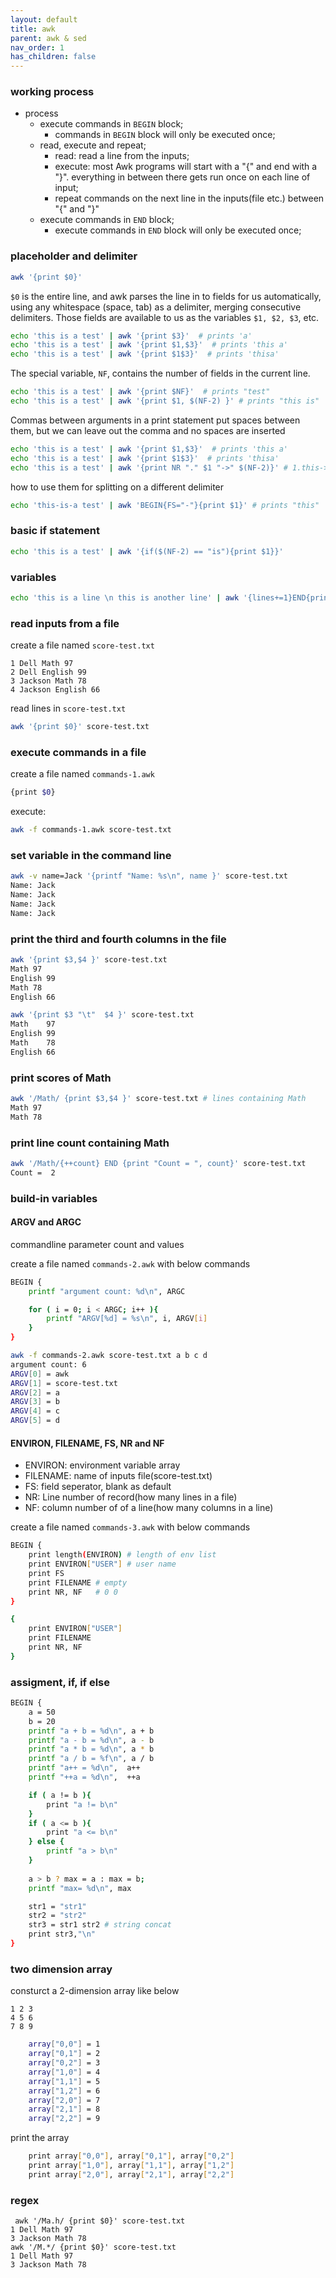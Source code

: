 ```yaml
---
layout: default
title: awk
parent: awk & sed
nav_order: 1
has_children: false
---
```


### working process

- process
    - execute commands in `BEGIN` block;
        - commands in `BEGIN` block will only be executed once;
    - read, execute and repeat;
        - read: read a line from the inputs;
        - execute: most Awk programs will start with a "{" and end with a "}". everything in between there gets run once on each line of input;
        - repeat commands on the next line in the inputs(file etc.) between "{" and "}"
    - execute commands in `END` block;
        - execute commands in `END` block  will only be executed once;
    

### placeholder and delimiter
``` bash
awk '{print $0}'
```
`$0` is the entire line, and awk parses the line in to fields for us automatically, using any whitespace (space, tab) as a delimiter, merging consecutive delimiters. Those fields are available to us as the variables `$1, $2, $3`, etc.

```bash
echo 'this is a test' | awk '{print $3}'  # prints 'a'
echo 'this is a test' | awk '{print $1,$3}'  # prints 'this a'
echo 'this is a test' | awk '{print $1$3}'  # prints 'thisa'
```
The special variable, `NF`, contains the number of fields in the current line. 
```bash
echo 'this is a test' | awk '{print $NF}'  # prints "test"
echo 'this is a test' | awk '{print $1, $(NF-2) }' # prints "this is"
```

Commas between arguments in a print statement put spaces between them, but we can leave out the comma and no spaces are inserted
``` bash
echo 'this is a test' | awk '{print $1,$3}'  # prints 'this a'
echo 'this is a test' | awk '{print $1$3}'  # prints 'thisa'
echo 'this is a test' | awk '{print NR "." $1 "->" $(NF-2)}' # 1.this->is, NR is the current line number
```

how to use them for splitting on a different delimiter

``` bash
echo 'this-is-a test' | awk 'BEGIN{FS="-"}{print $1}' # prints "this"
```

### basic if statement

``` bash
echo 'this is a test' | awk '{if($(NF-2) == "is"){print $1}}'
```

### variables

``` bash
echo 'this is a line \n this is another line' | awk '{lines+=1}END{print "Total:", lines}' #Total: 2
```
### read inputs from a file

create a file named `score-test.txt`

```
1 Dell Math 97
2 Dell English 99
3 Jackson Math 78
4 Jackson English 66
```
read lines in `score-test.txt`
``` bash
awk '{print $0}' score-test.txt
```

### execute commands in a file

create a file named `commands-1.awk`
``` bash
{print $0}
```
execute:

``` bash
awk -f commands-1.awk score-test.txt 
```
### set variable in the command line

``` bash
awk -v name=Jack '{printf "Name: %s\n", name }' score-test.txt
Name: Jack
Name: Jack
Name: Jack
Name: Jack
```

### print the third and fourth columns in the file

``` bash
awk '{print $3,$4 }' score-test.txt
Math 97
English 99
Math 78
English 66

awk '{print $3 "\t"  $4 }' score-test.txt
Math    97
English 99
Math    78
English 66

```

### print scores of Math

``` bash
awk '/Math/ {print $3,$4 }' score-test.txt # lines containing Math
Math 97
Math 78
```

### print line count containing Math

``` bash
awk '/Math/{++count} END {print "Count = ", count}' score-test.txt
Count =  2
```

### build-in variables

#### ARGV and ARGC

commandline parameter count and values

create a file named `commands-2.awk` with below commands

``` bash
BEGIN {
    printf "argument count: %d\n", ARGC

    for ( i = 0; i < ARGC; i++ ){
        printf "ARGV[%d] = %s\n", i, ARGV[i]
    }
}
```

``` bash 
awk -f commands-2.awk score-test.txt a b c d
argument count: 6
ARGV[0] = awk
ARGV[1] = score-test.txt
ARGV[2] = a
ARGV[3] = b
ARGV[4] = c
ARGV[5] = d

```

#### ENVIRON, FILENAME, FS, NR and NF
- ENVIRON: environment variable array
- FILENAME: name of inputs file(score-test.txt)
- FS: field seperator, blank as default
- NR: Line number of record(how many lines in a file)
- NF: column number of of a line(how many columns in a line)

create a file named `commands-3.awk` with below commands

``` bash
BEGIN {
    print length(ENVIRON) # length of env list
    print ENVIRON["USER"] # user name
    print FS
    print FILENAME # empty
    print NR, NF   # 0 0
}

{
    print ENVIRON["USER"]
    print FILENAME
    print NR, NF
}
```

### assigment, if, if else

``` bash
BEGIN {
    a = 50
    b = 20
    printf "a + b = %d\n", a + b
    printf "a - b = %d\n", a - b
    printf "a * b = %d\n", a * b
    printf "a / b = %f\n", a / b
    printf "a++ = %d\n",  a++
    printf "++a = %d\n",  ++a

    if ( a != b ){
        print "a != b\n"
    }
    if ( a <= b ){
        print "a <= b\n"
    } else {
        printf "a > b\n"
    }
    
    a > b ? max = a : max = b;
    printf "max= %d\n", max

    str1 = "str1"
    str2 = "str2"
    str3 = str1 str2 # string concat
    print str3,"\n"
}

```

### two dimension array

consturct a 2-dimension array like below
```
1 2 3
4 5 6
7 8 9
```

``` bash
    array["0,0"] = 1
    array["0,1"] = 2
    array["0,2"] = 3
    array["1,0"] = 4
    array["1,1"] = 5
    array["1,2"] = 6
    array["2,0"] = 7
    array["2,1"] = 8
    array["2,2"] = 9
```

print the array

``` bash
    print array["0,0"], array["0,1"], array["0,2"] 
    print array["1,0"], array["1,1"], array["1,2"]  
    print array["2,0"], array["2,1"], array["2,2"]
```



### regex

```
 awk '/Ma.h/ {print $0}' score-test.txt  
1 Dell Math 97
3 Jackson Math 78
awk '/M.*/ {print $0}' score-test.txt 
1 Dell Math 97
3 Jackson Math 78

```
